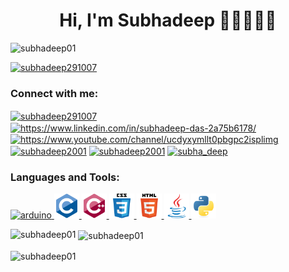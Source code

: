 <h1 align="center">Hi, I'm Subhadeep 👋🏾👩🏾‍💻</h1>
<p align="left"> <img src="https://komarev.com/ghpvc/?username=subhadeep01&label=Profile%20views&color=0e75b6&style=flat" alt="subhadeep01" /> </p>

<p align="left"> <a href="https://twitter.com/subhadeep291007" target="blank"><img src="https://img.shields.io/twitter/follow/subhadeep291007?logo=twitter&style=for-the-badge" alt="subhadeep291007" /></a> </p>

<h3 align="left">Connect with me:</h3>
<p align="left">
<a href="https://twitter.com/subhadeep291007" target="blank"><img align="center" src="https://raw.githubusercontent.com/rahuldkjain/github-profile-readme-generator/master/src/images/icons/Social/twitter.svg" alt="subhadeep291007" height="30" width="40" /></a>
<a href="https://linkedin.com/in/https://www.linkedin.com/in/subhadeep-das-2a75b6178/" target="blank"><img align="center" src="https://raw.githubusercontent.com/rahuldkjain/github-profile-readme-generator/master/src/images/icons/Social/linked-in-alt.svg" alt="https://www.linkedin.com/in/subhadeep-das-2a75b6178/" height="30" width="40" /></a>
<a href="https://www.youtube.com/c/https://www.youtube.com/channel/ucdyxymllt0pbgpc2isplimg" target="blank"><img align="center" src="https://raw.githubusercontent.com/rahuldkjain/github-profile-readme-generator/master/src/images/icons/Social/youtube.svg" alt="https://www.youtube.com/channel/ucdyxymllt0pbgpc2isplimg" height="30" width="40" /></a>
<a href="https://www.codechef.com/users/subhadeep2001" target="blank"><img align="center" src="https://cdn.jsdelivr.net/npm/simple-icons@3.1.0/icons/codechef.svg" alt="subhadeep2001" height="30" width="40" /></a>
<a href="https://codeforces.com/profile/subhadeep2001" target="blank"><img align="center" src="https://raw.githubusercontent.com/rahuldkjain/github-profile-readme-generator/master/src/images/icons/Social/codeforces.svg" alt="subhadeep2001" height="30" width="40" /></a>
<a href="https://www.leetcode.com/subha_deep" target="blank"><img align="center" src="https://raw.githubusercontent.com/rahuldkjain/github-profile-readme-generator/master/src/images/icons/Social/leet-code.svg" alt="subha_deep" height="30" width="40" /></a>
</p>

<h3 align="left">Languages and Tools:</h3>
<p align="left"> <a href="https://www.arduino.cc/" target="_blank" rel="noreferrer"> <img src="https://cdn.worldvectorlogo.com/logos/arduino-1.svg" alt="arduino" width="40" height="40"/> </a> <a href="https://www.cprogramming.com/" target="_blank" rel="noreferrer"> <img src="https://raw.githubusercontent.com/devicons/devicon/master/icons/c/c-original.svg" alt="c" width="40" height="40"/> </a> <a href="https://www.w3schools.com/cpp/" target="_blank" rel="noreferrer"> <img src="https://raw.githubusercontent.com/devicons/devicon/master/icons/cplusplus/cplusplus-original.svg" alt="cplusplus" width="40" height="40"/> </a> <a href="https://www.w3schools.com/css/" target="_blank" rel="noreferrer"> <img src="https://raw.githubusercontent.com/devicons/devicon/master/icons/css3/css3-original-wordmark.svg" alt="css3" width="40" height="40"/> </a> <a href="https://www.w3.org/html/" target="_blank" rel="noreferrer"> <img src="https://raw.githubusercontent.com/devicons/devicon/master/icons/html5/html5-original-wordmark.svg" alt="html5" width="40" height="40"/> </a> <a href="https://www.java.com" target="_blank" rel="noreferrer"> <img src="https://raw.githubusercontent.com/devicons/devicon/master/icons/java/java-original.svg" alt="java" width="40" height="40"/> </a> <a href="https://www.python.org" target="_blank" rel="noreferrer"> <img src="https://raw.githubusercontent.com/devicons/devicon/master/icons/python/python-original.svg" alt="python" width="40" height="40"/> </a> </p>

<p><img align="left" src="https://github-readme-stats.vercel.app/api/top-langs?username=subhadeep01&show_icons=true&locale=en&layout=compact" alt="subhadeep01" /></p>

<p>&nbsp;<img align="center" src="https://github-readme-stats.vercel.app/api?username=subhadeep01&show_icons=true&locale=en" alt="subhadeep01" /></p>

<p><img align="center" src="https://github-readme-streak-stats.herokuapp.com/?user=subhadeep01&" alt="subhadeep01" /></p>
